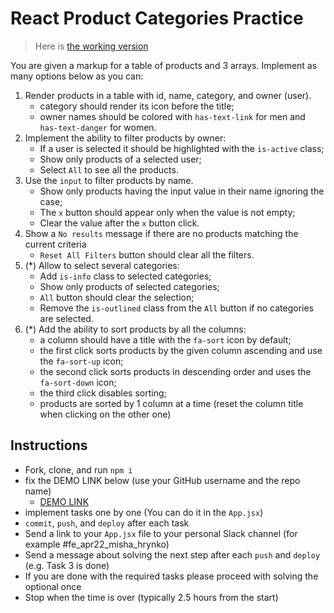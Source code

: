 # React Product Categories Practice

> Here is [the working version](https://mate-academy.github.io/react_product-categories-practice/)

You are given a markup for a table of products and 3 arrays.
Implement as many options below as you can:

1. Render products in a table with id, name, category, and owner (user).
   - category should render its icon before the title;
   - owner names should be colored with `has-text-link` for men and `has-text-danger` for women.
1. Implement the ability to filter products by owner:
   - If a user is selected it should be highlighted with the `is-active` class;
   - Show only products of a selected user;
   - Select `All` to see all the products.
1. Use the `input` to filter products by name.
   - Show only products having the input value in their name ignoring the case;
   - The `x` button should appear only when the value is not empty;
   - Clear the value after the `x` button click.
1. Show a `No results` message if there are no products matching the current criteria
   - `Reset All Filters` button should clear all the filters.
1. (\*) Allow to select several categories:
   - Add `is-info` class to selected categories;
   - Show only products of selected categories;
   - `All` button should clear the selection;
   - Remove the `is-outlined` class from the `All` button if no categories are selected.
1. (\*) Add the ability to sort products by all the columns:
   - a column should have a title with the `fa-sort` icon by default;
   - the first click sorts products by the given column ascending and use the `fa-sort-up` icon;
   - the second click sorts products in descending order and uses the `fa-sort-down` icon;
   - the third click disables sorting;
   - products are sorted by 1 column at a time (reset the column title when clicking on the other one)

## Instructions

- Fork, clone, and run `npm i`
- fix the DEMO LINK below (use your GitHub username and the repo name)
  - [DEMO LINK](https://Dolnys.github.io/react_practice)
- implement tasks one by one (You can do it in the `App.jsx`)
- `commit`, `push`, and `deploy` after each task
- Send a link to your `App.jsx` file to your personal Slack channel (for example #fe_apr22_misha_hrynko)
- Send a message about solving the next step after each `push` and `deploy` (e.g. Task 3 is done)
- If you are done with the required tasks please proceed with solving the optional once
- Stop when the time is over (typically 2.5 hours from the start)
